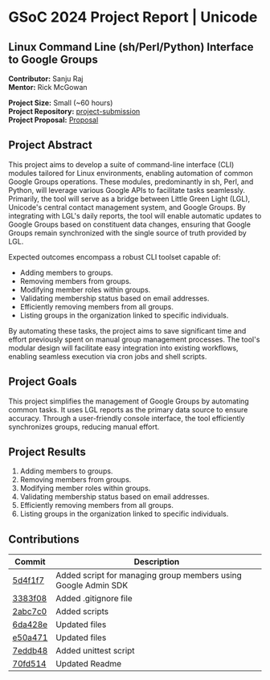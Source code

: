 # GSoC 2024 Project Report | Unicode

## Linux Command Line (sh/Perl/Python) Interface to Google Groups

**Contributor:** Sanju Raj  
**Mentor:** Rick McGowan  

**Project Size:** Small (~60 hours)  
**Project Repository:** [project-submission](https://github.com/unicode-org/kr-tools/tree/main/lgl-group-tools)  
**Project Proposal:** [Proposal](https://docs.google.com/document/d/1LiKS_HvtqojQk8yF4pxjq6P25oEPfA9HB6yUijPLFG0/edit)

## Project Abstract

This project aims to develop a suite of command-line interface (CLI) modules tailored for Linux environments, enabling automation of common Google Groups operations. These modules, predominantly in sh, Perl, and Python, will leverage various Google APIs to facilitate tasks seamlessly. Primarily, the tool will serve as a bridge between Little Green Light (LGL), Unicode's central contact management system, and Google Groups. By integrating with LGL's daily reports, the tool will enable automatic updates to Google Groups based on constituent data changes, ensuring that Google Groups remain synchronized with the single source of truth provided by LGL.

Expected outcomes encompass a robust CLI toolset capable of:
- Adding members to groups.
- Removing members from groups.
- Modifying member roles within groups.
- Validating membership status based on email addresses.
- Efficiently removing members from all groups.
- Listing groups in the organization linked to specific individuals.

By automating these tasks, the project aims to save significant time and effort previously spent on manual group management processes. The tool's modular design will facilitate easy integration into existing workflows, enabling seamless execution via cron jobs and shell scripts.

## Project Goals

This project simplifies the management of Google Groups by automating common tasks. It uses LGL reports as the primary data source to ensure accuracy. Through a user-friendly console interface, the tool efficiently synchronizes groups, reducing manual effort.

## Project Results

1. Adding members to groups.
2. Removing members from groups.
3. Modifying member roles within groups.
4. Validating membership status based on email addresses.
5. Efficiently removing members from all groups.
6. Listing groups in the organization linked to specific individuals.

## Contributions

| Commit | Description |
|--------|-------------|
| [5d4f1f7](https://github.com/unicode-org/kr-tools/commit/5d4f1f765b5add0d3745337c228264f3092c94e9) | Added script for managing group members using Google Admin SDK |
| [3383f08](https://github.com/unicode-org/kr-tools/commit/3383f08f6c5afb20dd28153c7a4fc3015b2d0631) | Added .gitignore file |
| [2abc7c0](https://github.com/unicode-org/kr-tools/commit/2abc7c086f63c6c3103a1a7e24941748362d298e) | Added scripts |
| [6da428e](https://github.com/unicode-org/kr-tools/commit/6da428e5f7953374b904b45137739783bc4781ac) | Updated files |
| [e50a471](https://github.com/unicode-org/kr-tools/commit/e50a471436752d2be8d8b7708d7ecbff45b94b9d) | Updated files |
| [7eddb48](https://github.com/unicode-org/kr-tools/commit/7eddb48ea21278ee30cf7bcc3404fc7062e4ca65) | Added unittest script |
| [70fd514](https://github.com/unicode-org/kr-tools/commit/70fd51464419d48f7f41671dbaf5145871d7824b) | Updated Readme |
